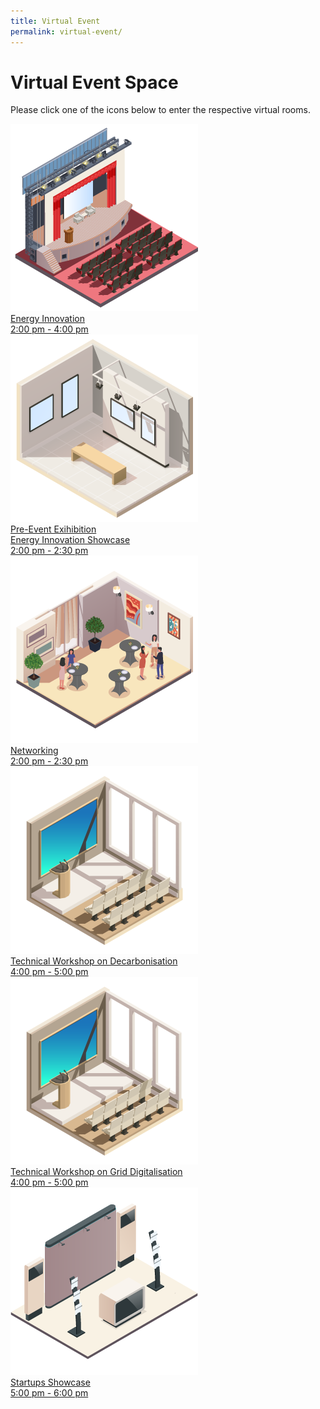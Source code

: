 ```yaml
---
title: Virtual Event
permalink: virtual-event/
---
```

# Virtual Event Space

Please click one of the icons below to enter the respective virtual rooms.

<div class="event-items-container">
  <div class="row-wrapper odd">
    <div class="item-wrapper">
	  <a href="#">
	    <div class="icon-wrapper">
	      <img src="/images/energy-innovation.png" alt="Energy Innovation" />
	    </div>
	    <div class="description">Energy Innovation</div>
	    <div class="time-slot">2:00 pm - 4:00 pm</div>
	  </a>
	</div>	  
  </div>
  <div class="row-wrapper even">
    <div class="item-wrapper">
	  <a href="#">
	    <div class="icon-wrapper">
		    <img src="/images/pre-event-exhibition.png" alt="Pre-Event Exhibition </br>Energy Innovation Showcase" />
	    </div>
		  <div class="description">Pre-Event Exihibition </br>Energy Innovation Showcase</div>
	    <div class="time-slot">2:00 pm - 2:30 pm</div>
	  </a>
	</div>
    <div class="item-wrapper">
	  <a href="#">
	    <div class="icon-wrapper">
	      <img src="/images/networking.png" alt="Networking" />
	    </div>
	    <div class="description">Networking</div>
	    <div class="time-slot">2:00 pm - 2:30 pm</div>
	  </a>
	</div>
  </div>
  <div class="row-wrapper odd">
    <div class="item-wrapper">
	  <a href="#">
	    <div class="icon-wrapper">
	      <img src="/images/technical-workshop-on-grid.png" alt="Technical Workshop on Decarbonisation" />
	    </div>
	    <div class="description">Technical Workshop on Decarbonisation</div>
	    <div class="time-slot">4:00 pm - 5:00 pm</div>
	  </a>
	</div>
    <div class="item-wrapper">
	  <a href="#">
	    <div class="icon-wrapper">
	      <img src="/images/technical-workshop-on-grid.png" alt="Technical Workshop on Grid Digitalisation" />
	    </div>
	    <div class="description">Technical Workshop on Grid Digitalisation</div>
	    <div class="time-slot">4:00 pm - 5:00 pm</div>
	  </a>
	</div>
  </div>
  <div class="row-wrapper even">
    <div class="item-wrapper">
	  <a href="#">
	    <div class="icon-wrapper">
	      <img src="/images/showcase-of-startup.png" alt="Showcase of Startup" />
	    </div>
	    <div class="description">Startups Showcase</div>
	    <div class="time-slot">5:00 pm - 6:00 pm</div>
	  </a>
	</div>
  </div>
</div>
